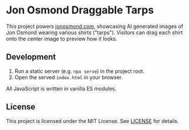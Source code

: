 # Jon Osmond Draggable Tarps

This project powers [jonosmond.com](https://jonosmond.com), showcasing AI generated images of Jon Osmond wearing various shirts ("tarps"). Visitors can drag each shirt onto the center image to preview how it looks.

## Development

1. Run a static server (e.g. `npx serve`) in the project root.
2. Open the served `index.html` in your browser.

All JavaScript is written in vanilla ES modules.

## License

This project is licensed under the MIT License. See [LICENSE](LICENSE) for details.
